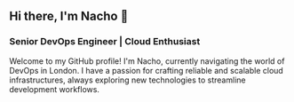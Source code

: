 ## Hi there, I'm Nacho 👋

### Senior DevOps Engineer | Cloud Enthusiast
Welcome to my GitHub profile! I'm Nacho, currently navigating the world of DevOps in London. I have a passion for crafting reliable and scalable cloud infrastructures, always exploring new technologies to streamline development workflows.

<!--
**nachovalera/nachovalera** is a ✨ _special_ ✨ repository because its `README.md` (this file) appears on your GitHub profile.

Here are some ideas to get you started:

- 🔭 I’m currently working on ...
- 🌱 I’m currently learning ...
- 👯 I’m looking to collaborate on ...
- 🤔 I’m looking for help with ...
- 💬 Ask me about ...
- 📫 How to reach me: ...
- 😄 Pronouns: ...
- ⚡ Fun fact: ...
-->
